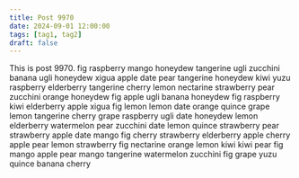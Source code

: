 ```yaml
---
title: Post 9970
date: 2024-09-01 12:00:00
tags: [tag1, tag2]
draft: false
---
```

This is post 9970.
fig
raspberry
mango
honeydew
tangerine
ugli
zucchini
banana
ugli
honeydew
xigua
apple
date
pear
tangerine
honeydew
kiwi
yuzu
raspberry
elderberry
tangerine
cherry
lemon
nectarine
strawberry
pear
zucchini
orange
honeydew
fig
apple
ugli
banana
honeydew
fig
raspberry
kiwi
elderberry
apple
xigua
fig
lemon
lemon
date
orange
quince
grape
lemon
tangerine
cherry
grape
raspberry
ugli
date
honeydew
lemon
elderberry
watermelon
pear
zucchini
date
lemon
quince
strawberry
pear
strawberry
apple
date
mango
fig
cherry
strawberry
elderberry
apple
cherry
apple
pear
lemon
strawberry
fig
nectarine
orange
lemon
kiwi
kiwi
pear
fig
mango
apple
pear
mango
tangerine
watermelon
zucchini
fig
grape
yuzu
quince
banana
cherry
